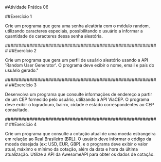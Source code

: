 #Atividade Prática 06

##Exercício 1

Crie um programa que gera uma senha aleatória com o módulo random, utilizando caracteres especiais, possibilitando o usuário a informar a quantidade de caracteres dessa senha aleatória. ​


#########################################################
##Exercício 2

Crie um programa que gera um perfil de usuário aleatório usando a API 'Random User Generator'. O programa deve exibir o nome, email e país do usuário gerado."​


#########################################################
##Exercício 3

Desenvolva um programa que consulte informações de endereço a partir de um CEP fornecido pelo usuário, utilizando a API ViaCEP. O programa deve exibir o logradouro, bairro, cidade e estado correspondentes ao CEP consultado.​


#########################################################
##Exercício 4

Crie um programa que consulte a cotação atual de uma moeda estrangeira em relação ao Real Brasileiro (BRL). O usuário deve informar o código da moeda desejada (ex: USD, EUR, GBP), e o programa deve exibir o valor atual, máximo e mínimo da cotação, além da data e hora da última atualização. Utilize a API da AwesomeAPI para obter os dados de cotação.​